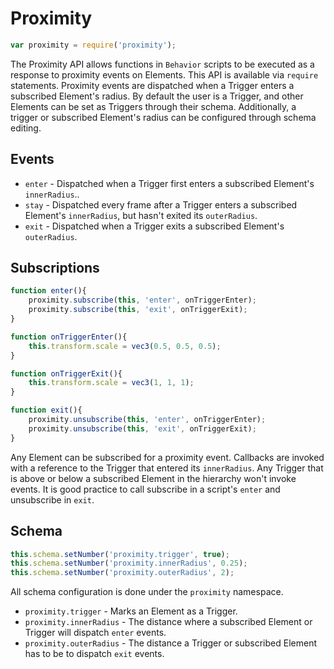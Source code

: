 # Proximity

```javascript
var proximity = require('proximity');
```

The Proximity API allows functions in `Behavior` scripts to be executed as a response to proximity events on Elements. This API is available via `require` statements. Proximity events are dispatched when a Trigger enters a subscribed Element's radius. By default the user is a Trigger, and other Elements can be set as Triggers through their schema. Additionally, a trigger or subscribed Element's radius can be configured through schema editing.

## Events

- `enter` - Dispatched when a Trigger first enters a subscribed Element's `innerRadius`..
- `stay` - Dispatched every frame after a Trigger enters a subscribed Element's `innerRadius`, but hasn't exited its `outerRadius`.
- `exit` - Dispatched when a Trigger exits a subscribed Element's `outerRadius`.

## Subscriptions

```javascript
function enter(){
	proximity.subscribe(this, 'enter', onTriggerEnter);
	proximity.subscribe(this, 'exit', onTriggerExit);
}

function onTriggerEnter(){
	this.transform.scale = vec3(0.5, 0.5, 0.5);
}

function onTriggerExit(){
	this.transform.scale = vec3(1, 1, 1);
}

function exit(){
	proximity.unsubscribe(this, 'enter', onTriggerEnter);
	proximity.unsubscribe(this, 'exit', onTriggerExit);
}
```

Any Element can be subscribed for a proximity event. Callbacks are invoked with a reference to the Trigger that entered its `innerRadius`. Any Trigger that is above or below a subscribed Element in the hierarchy won't invoke events. It is good practice to call subscribe in a script's `enter` and unsubscribe in `exit`.

## Schema

```javascript
this.schema.setNumber('proximity.trigger', true);
this.schema.setNumber('proximity.innerRadius', 0.25);
this.schema.setNumber('proximity.outerRadius', 2);
```

All schema configuration is done under the `proximity` namespace.

- `proximity.trigger` - Marks an Element as a Trigger.
- `proximity.innerRadius` - The distance where a subscribed Element or Trigger will dispatch `enter` events.
- `proximity.outerRadius` - The distance a Trigger or subscribed Element has to be to dispatch `exit` events.
